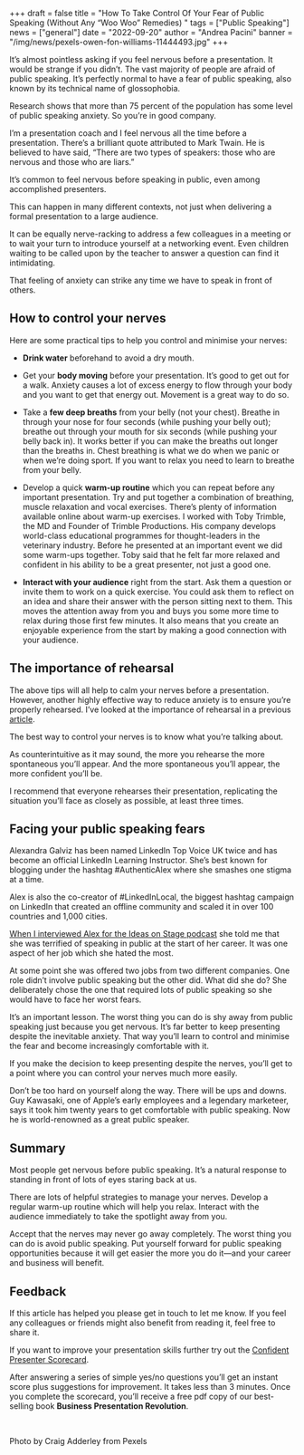 +++
draft = false
title = "How To Take Control Of Your Fear of Public Speaking (Without Any “Woo Woo” Remedies) "
tags = ["Public Speaking"]
news = ["general"]
date = "2022-09-20"
author = "Andrea Pacini"
banner = "/img/news/pexels-owen-fon-williams-11444493.jpg"
+++
<!--StartFragment-->

It’s almost pointless asking if you feel nervous before a presentation. It would be strange if you didn’t. The vast majority of people are afraid of public speaking. It’s perfectly normal to have a fear of public speaking, also known by its technical name of glossophobia.



Research shows that more than 75 percent of the population has some level of public speaking anxiety. So you’re in good company.



I’m a presentation coach and I feel nervous all the time before a presentation. There’s a brilliant quote attributed to Mark Twain. He is believed to have said, “There are two types of speakers: those who are nervous and those who are liars.”



It’s common to feel nervous before speaking in public, even among accomplished presenters.



This can happen in many different contexts, not just when delivering a formal presentation to a large audience.



It can be equally nerve-racking to address a few colleagues in a meeting or to wait your turn to introduce yourself at a networking event. Even children waiting to be called upon by the teacher to answer a question can find it intimidating.



That feeling of anxiety can strike any time we have to speak in front of others.

## How to control your nerves

Here are some practical tips to help you control and minimise your nerves:



* **Drink water** beforehand to avoid a dry mouth.



* Get your **body moving** before your presentation. It’s good to get out for a walk. Anxiety causes a lot of excess energy to flow through your body and you want to get that energy out. Movement is a great way to do so. 



* Take a **few deep breaths** from your belly (not your chest). Breathe in through your nose for four seconds (while pushing your belly out); breathe out through your mouth for six seconds (while pushing your belly back in). It works better if you can make the breaths out longer than the breaths in. Chest breathing is what we do when we panic or when we’re doing sport. If you want to relax you need to learn to breathe from your belly. 



* Develop a quick **warm-up routine** which you can repeat before any important presentation. Try and put together a combination of breathing, muscle relaxation and vocal exercises. There’s plenty of information available online about warm-up exercises. I worked with Toby Trimble, the MD and Founder of Trimble Productions. His company develops world-class educational programmes for thought-leaders in the veterinary industry. Before he presented at an important event we did some warm-ups together. Toby said that he felt far more relaxed and confident in his ability to be a great presenter, not just a good one.



* **Interact with your audience** right from the start. Ask them a question or invite them to work on a quick exercise. You could ask them to reflect on an idea and share their answer with the person sitting next to them. This moves the attention away from you and buys you some more time to relax during those first few minutes. It also means that you create an enjoyable experience from the start by making a good connection with your audience.

## The importance of rehearsal

The above tips will all help to calm your nerves before a presentation. However, another highly effective way to reduce anxiety is to ensure you’re properly rehearsed. I’ve looked at the importance of rehearsal in a previous [article](https://www.ideasonstage.com/news/2022/09/13/2022-09-14-why_rehearsing_leads_to_more_confidence/).



The best way to control your nerves is to know what you’re talking about. 



As counterintuitive as it may sound, the more you rehearse the more spontaneous you’ll appear. And the more spontaneous you’ll appear, the more confident you’ll be. 



I recommend that everyone rehearses their presentation, replicating the situation you’ll face as closely as possible, at least three times.

## Facing your public speaking fears 

Alexandra Galviz has been named LinkedIn Top Voice UK twice and has become an official LinkedIn Learning Instructor. She’s best known for blogging under the hashtag #AuthenticAlex where she smashes one stigma at a time. 



Alex is also the co-creator of #LinkedInLocal, the biggest hashtag campaign on LinkedIn that created an offline community and scaled it in over 100 countries and 1,000 cities.



[When I interviewed Alex for the Ideas on Stage podcast](https://youtu.be/aliy6xwkck4) she told me that she was terrified of speaking in public at the start of her career. It was one aspect of her job which she hated the most.



At some point she was offered two jobs from two different companies. One role didn’t involve public speaking but the other did. What did she do? She deliberately chose the one that required lots of public speaking so she would have to face her worst fears.



It’s an important lesson. The worst thing you can do is shy away from public speaking just because you get nervous. It’s far better to keep presenting despite the inevitable anxiety. That way you’ll learn to control and minimise the fear and become increasingly comfortable with it.



If you make the decision to keep presenting despite the nerves, you’ll get to a point where you can control your nerves much more easily. 



Don’t be too hard on yourself along the way. There will be ups and downs. Guy Kawasaki, one of Apple’s early employees and a legendary marketeer, says it took him twenty years to get comfortable with public speaking. Now he is world-renowned as a great public speaker.

## Summary

Most people get nervous before public speaking. It’s a natural response to standing in front of lots of eyes staring back at us. 



There are lots of helpful strategies to manage your nerves. Develop a regular warm-up routine which will help you relax. Interact with the audience immediately to take the spotlight away from you.



Accept that the nerves may never go away completely. The worst thing you can do is avoid public speaking. Put yourself forward for public speaking opportunities because it will get easier the more you do it—and your career and business will benefit.



## F﻿eedback

If this article has helped you please get in touch to let me know. If you feel any colleagues or friends might also benefit from reading it, feel free to share it.



If you want to improve your presentation skills further try out the [Confident Presenter Scorecard](https://presentationscorecard.scoreapp.com/).

After answering a series of simple yes/no questions you’ll get an instant score plus suggestions for improvement. It takes less than 3 minutes. Once you complete the scorecard, you’ll receive a free pdf copy of our best-selling book **Business Presentation Revolution**.

 

Photo by Craig Adderley from Pexels 



<!--EndFragment-->